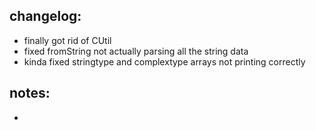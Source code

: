 ## changelog:

- finally got rid of CUtil
- fixed fromString not actually parsing all the string data
- kinda fixed stringtype and complextype arrays not printing correctly


## notes:
- 